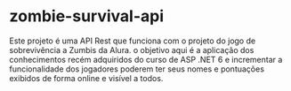 # zombie-survival-api
Este projeto é uma API Rest que funciona com o projeto do jogo de sobrevivência a Zumbis da Alura. o objetivo aqui é a aplicação dos conhecimentos recém adquiridos do curso de ASP .NET 6  e incrementar a funcionalidade dos jogadores poderem ter seus nomes e pontuações exibidos de forma online e visível a todos.

